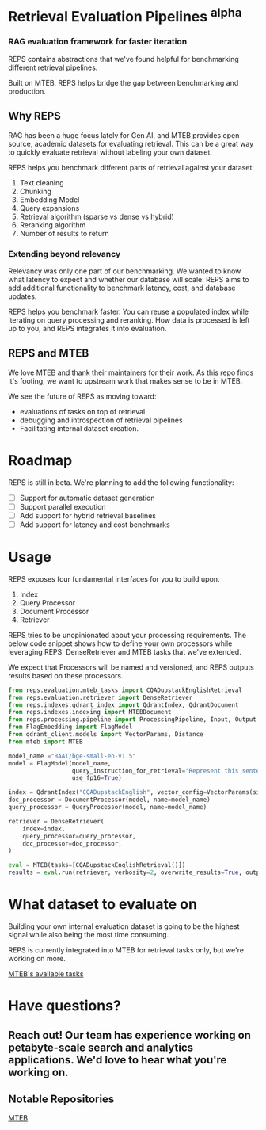 # Retrieval Evaluation Pipelines <sup>alpha</sup>
### RAG evaluation framework for faster iteration

REPS contains abstractions that we've found helpful for benchmarking different retrieval pipelines.

Built on MTEB, REPS helps bridge the gap between benchmarking and production.

## Why REPS
RAG has been a huge focus lately for Gen AI, and MTEB provides open source, academic datasets
for evaluating retrieval. This can be a great way to quickly evaluate retrieval without labeling your own dataset.

REPS helps you benchmark different parts of retrieval against your dataset:
1. Text cleaning
2. Chunking
3. Embedding Model
4. Query expansions
4. Retrieval algorithm (sparse vs dense vs hybrid)
5. Reranking algorithm
6. Number of results to return

### Extending beyond relevancy
Relevancy was only one part of our benchmarking.
We wanted to know what latency to expect and whether our database will scale. REPS
aims to add additional functionality to benchmark latency, cost, and database updates.

REPS helps you benchmark faster. You can reuse a populated index while iterating on
query processing and reranking. How data is processed is left up to you, and REPS integrates
it into evaluation.

## REPS and MTEB
We love MTEB and thank their maintainers for their work. As this repo finds it's footing,
we want to upstream work that makes sense to be in MTEB.

We see the future of REPS as moving toward:
- evaluations of tasks on top of retrieval
- debugging and introspection of retrieval pipelines
- Facilitating internal dataset creation.


# Roadmap
REPS is still in beta. We're planning to add the following functionality:

- [ ] Support for automatic dataset generation
- [ ] Support parallel execution
- [ ] Add support for hybrid retrieval baselines
- [ ] Add support for latency and cost benchmarks

# Usage
REPS exposes four fundamental interfaces for you to build upon.
1. Index
2. Query Processor
3. Document Processor
4. Retriever


REPS tries to be unopinionated about your processing requirements. The below
code snippet shows how to define your own processors while leveraging REPS' DenseRetriever
and MTEB tasks that we've extended.

We expect that Processors will be named and versioned, and REPS outputs
results based on these processors.

```python
from reps.evaluation.mteb_tasks import CQADupstackEnglishRetrieval
from reps.evaluation.retriever import DenseRetriever
from reps.indexes.qdrant_index import QdrantIndex, QdrantDocument
from reps.indexes.indexing import MTEBDocument
from reps.processing.pipeline import ProcessingPipeline, Input, Output
from FlagEmbedding import FlagModel
from qdrant_client.models import VectorParams, Distance
from mteb import MTEB

model_name ="BAAI/bge-small-en-v1.5"
model = FlagModel(model_name,
                  query_instruction_for_retrieval="Represent this sentence for searching relevant passages: ",
                  use_fp16=True)

index = QdrantIndex("CQADupstackEnglish", vector_config=VectorParams(size=384, distance=Distance.COSINE))
doc_processor = DocumentProcessor(model, name=model_name)
query_processor = QueryProcessor(model, name=model_name)

retriever = DenseRetriever(
    index=index,
    query_processor=query_processor,
    doc_processor=doc_processor,
)

eval = MTEB(tasks=[CQADupstackEnglishRetrieval()])
results = eval.run(retriever, verbosity=2, overwrite_results=True, output_folder=f"results/{id}")
```

# What dataset to evaluate on
Building your own internal evaluation dataset is going to be the highest signal while
also being the most time consuming.

REPS is currently integrated into MTEB for retrieval tasks only, but we're working on more.

[MTEB's available tasks](https://github.com/embeddings-benchmark/mteb/tree/main?tab=readme-ov-file#available-tasks)


# Have questions?
Reach out! Our team has experience working on petabyte-scale search and analytics applications.
We'd love to hear what you're working on.
---
## Notable Repositories
[MTEB](https://github.com/embeddings-benchmark/mteb)